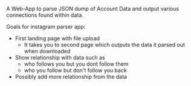 A Web-App to parse JSON dump of Account Data and output various connections found within data.

Goals for instagram parser app:
-   First landing page with file upload
    - It takes you to second page which outputs the data it parsed out when downloaded
- Show relationship with data such as
    - who follows you but you dont follow them
    - who you follow but don't follow you back
- Possibly add more relationship from the data
